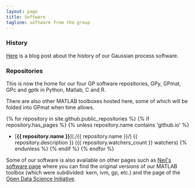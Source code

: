 ```yaml
---
layout: page
title: Software
tagline: software from the group
---
```


### History

[Here](http://inverseprobability.com/2013/11/25/gpy-moving-from-matlab-to-python/) is a blog post about the history of our Gaussian process software.

### Repositories

This is now the home for our four GP software repositories, GPy, GPmat, GPc and gptk in Python, Matlab, C and R.

There are also other MATLAB toolboxes hosted here, some of which will be folded into GPmat when time allows.

{% for repository in site.github.public_repositories %}
{% if repository.has_pages %}
{% unless repository.name contains 'github.io' %}
* [**{{ repository.name }}**](./{{ repository.name }}/) {{ repository.description }} ({{ repository.watchers_count }} watchers)
{% endunless %}
{% endif %}
{% endfor %}

Some of our software is also available on other pages such as [Neil's software page](http://inverseprobability.com/software.html) where you can find the original versions of our MATLAB toolbox (which were subdivided: kern, ivm, gp, etc.) and the page of the [Open Data Science Initiative](http://opendsi.cc/software.html).


